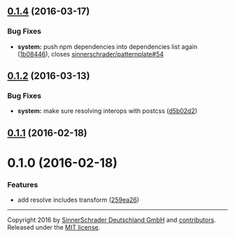 <a name="0.1.4"></a>
## [0.1.4](https://github.com/sinnerschrader/patternplate-transform-resolve-includes/compare/v0.1.2...v0.1.4) (2016-03-17)


### Bug Fixes

* **system:** push npm dependencies into dependencies list again ([1b08446](https://github.com/sinnerschrader/patternplate-transform-resolve-includes/commit/1b08446)), closes [sinnerschrader/patternplate#54](https://github.com/sinnerschrader/patternplate/issues/54)



<a name="0.1.2"></a>
## [0.1.2](https://github.com/sinnerschrader/patternplate-transform-resolve-includes/compare/v0.1.1...v0.1.2) (2016-03-13)


### Bug Fixes

* **system:** make sure resolving interops with postcss ([d5b02d2](https://github.com/sinnerschrader/patternplate-transform-resolve-includes/commit/d5b02d2))



<a name="0.1.1"></a>
## [0.1.1](https://github.com/sinnerschrader/patternplate-transform-resolve-includes/compare/v0.1.0...v0.1.1) (2016-02-18)




<a name="0.1.0"></a>
# 0.1.0 (2016-02-18)


### Features

* add resolve includes transform ([259ea26](https://github.com/sinnerschrader/patternplate-transform-resolve-includes/commit/259ea26))





---
Copyright 2016 by [SinnerSchrader Deutschland GmbH](https://github.com/sinnerschrader) and [contributors](./graphs/contributors). Released under the [MIT license]('./license.md').

